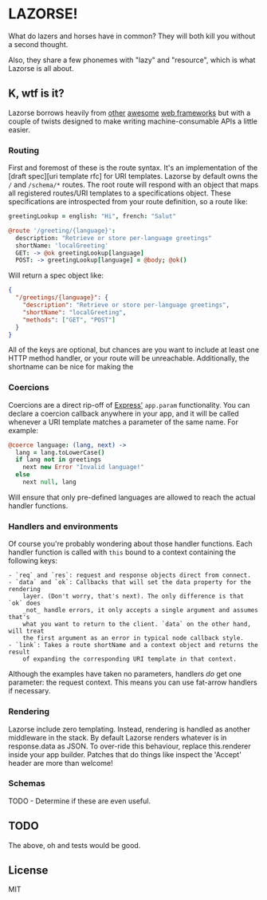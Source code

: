 # LAZORSE!

What do lazers and horses have in common? They will both kill you without a second thought.

Also, they share a few phonemes with "lazy" and "resource", which is what Lazorse is all about.

## K, wtf is it?

Lazorse borrows heavily from [other][zappa] [awesome][coffeemate]
[web frameworks][express] but with a couple of twists designed to make writing
machine-consumable APIs a little easier.

### Routing

First and foremost of these is the route syntax. It's an implementation of the
[draft spec][uri template rfc] for URI templates. Lazorse by default owns the
`/` and `/schema/*` routes. The root route will respond with an object that maps
all registered routes/URI templates to a specifications object. These
specifications are introspected from your route definition, so a route like:

```coffee
greetingLookup = english: "Hi", french: "Salut"

@route '/greeting/{language}':
  description: "Retrieve or store per-language greetings"
  shortName: 'localGreeting'
  GET: -> @ok greetingLookup[language]
  POST: -> greetingLookup[language] = @body; @ok()
```

Will return a spec object like:

```json
{
  "/greetings/{language}": {
    "description": "Retrieve or store per-language greetings",
    "shortName": "localGreeting",
    "methods": ["GET", "POST"]
  }
}
```

All of the keys are optional, but chances are you want to include at least one
HTTP method handler, or your route will be unreachable. Additionally, the
shortname can be nice for making the 

### Coercions

Coercions are a direct rip-off of [Express'][express] `app.param` functionality.
You can declare a coercion callback anywhere in your app, and it will be called
whenever a URI template matches a parameter of the same name. For example:

```coffee
@coerce language: (lang, next) ->
  lang = lang.toLowerCase()
  if lang not in greetings
    next new Error "Invalid language!"
  else
    next null, lang
```

Will ensure that only pre-defined languages are allowed to reach the actual
handler functions.

### Handlers and environments

Of course you're probably wondering about those handler functions. Each handler
function is called with `this` bound to a context containing the following keys:

	- `req` and `res`: request and response objects direct from connect.
	- `data` and `ok`: Callbacks that will set the data property for the rendering
		layer. (Don't worry, that's next). The only difference is that `ok` does
		_not_ handle errors, it only accepts a single argument and assumes that's
		what you want to return to the client. `data` on the other hand, will treat
		the first argument as an error in typical node callback style.
	- `link`: Takes a route shortName and a context object and returns the result
		of expanding the corresponding URI template in that context.

Although the examples have taken no parameters, handlers _do_ get one parameter:
the request context. This means you can use fat-arrow handlers if necessary.

### Rendering

Lazorse include zero templating. Instead, rendering is handled as another
middleware in the stack. By default Lazorse renders whatever is in
response.data as JSON. To over-ride this behaviour, replace this.renderer inside
your app builder. Patches that do things like inspect the 'Accept' header are
more than welcome!

### Schemas

TODO - Determine if these are even useful.

## TODO

The above, oh and tests would be good.

## License

MIT

[express]: http://expressjs.com
[zappa]: http://zappajs.org
[coffeemate]: https://github.com/kadirpekel/coffeemate